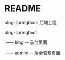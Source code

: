 # README

blog-springboot: 后端工程

blog-springboot

├── blog          --  前台页面

└── admim         --  后台管理页面